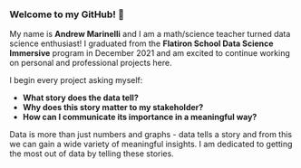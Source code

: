 ### Welcome to my GitHub! 👋

My name is **Andrew Marinelli** and I am a math/science teacher turned data science enthusiast! I graduated from the **Flatiron School Data Science Immersive** program in December 2021 and am excited to continue working on personal and professional projects here. 

I begin every project asking myself:
- **What story does the data tell?** 
- **Why does this story matter to my stakeholder?** 
- **How can I communicate its importance in a meaningful way?**

Data is more than just numbers and graphs - data tells a story and from this we can gain a wide variety of meaningful insights. I am dedicated to getting the most out of data by telling these stories. 





<!--
**amarinelli12/amarinelli12** is a ✨ _special_ ✨ repository because its `README.md` (this file) appears on your GitHub profile.

Here are some ideas to get you started:

🔭 I’m currently working on ...
- 🌱 I’m currently learning ...
- 👯 I’m looking to collaborate on ...
- 🤔 I’m looking for help with ...
- 💬 Ask me about ...
- 📫 How to reach me: ...
- 😄 Pronouns: ...
- ⚡ Fun fact: ...
-->
